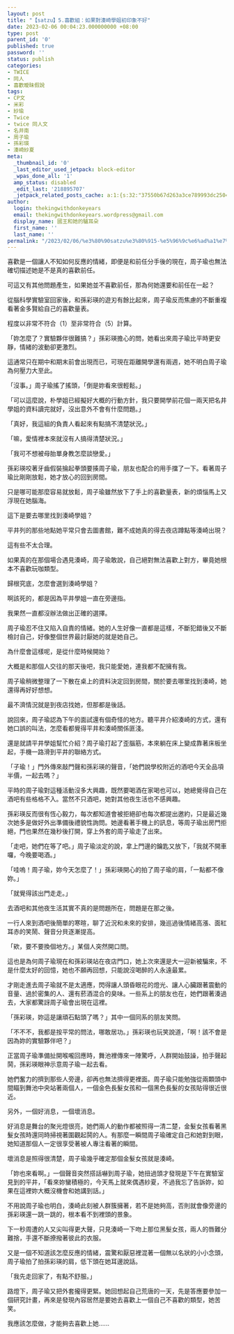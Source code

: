 ```yaml
---
layout: post
title: "【satzu】5.喜歡組：如果對湊崎學姐初印象不好"
date: 2023-02-06 00:04:23.000000000 +08:00
type: post
parent_id: '0'
published: true
password: ''
status: publish
categories:
- TWICE
- 同人
- 喜歡曖昧假說
tags:
- CP文
- 米彩
- 紗瑜
- Twice
- twice 同人文
- 名井南
- 周子瑜
- 孫彩瑛
- 湊崎紗夏
meta:
  _thumbnail_id: '0'
  _last_editor_used_jetpack: block-editor
  _wpas_done_all: '1'
  amp_status: disabled
  _edit_last: '218895707'
  _jetpack_related_posts_cache: a:1:{s:32:"37550b67d263a3ce789993dc25046c5f";a:2:{s:7:"expires";i:1736453853;s:7:"payload";a:6:{i:0;a:1:{s:2:"id";i:3781;}i:1;a:1:{s:2:"id";i:3572;}i:2;a:1:{s:2:"id";i:3771;}i:3;a:1:{s:2:"id";i:3509;}i:4;a:1:{s:2:"id";i:3542;}i:5;a:1:{s:2:"id";i:3731;}}}}
author:
  login: thekingwithdonkeyears
  email: thekingwithdonkeyears.wordpress@gmail.com
  display_name: 國王和她的驢耳朵
  first_name: ''
  last_name: ''
permalink: "/2023/02/06/%e3%80%90satzu%e3%80%915-%e5%96%9c%e6%ad%a1%e7%b5%84%ef%bc%9a%e5%a6%82%e6%9e%9c%e5%b0%8d%e6%b9%8a%e5%b4%8e%e5%ad%b8%e5%a7%90%e5%88%9d%e5%8d%b0%e8%b1%a1%e4%b8%8d%e5%a5%bd/"
---
```


喜歡是一個讓人不知如何反應的情緒，即便是和前任分手後的現在，周子瑜也無法確切描述她是不是真的喜歡前任。

可這又有其他問題產生，如果她並不喜歡前任，那為何她還要和前任在一起？

從腦科學實驗室回家後，和孫彩瑛的遊刃有餘比起來，周子瑜反而焦慮的不斷重複看著金多賢給自己的喜歡量表。

程度以非常不符合（1）至非常符合（5）計算。

「妳怎麼了？實驗夥伴很難搞？」孫彩瑛擔心的問，她看出來周子瑜比平時更安靜，情緒的波動卻更激烈。

這通常只在期中和期末前會出現而已，可現在距離開學還有兩週，她不明白周子瑜為何壓力大至此。

「沒事。」周子瑜搖了搖頭，「倒是妳看來很輕鬆。」

「可以這麼說，朴學姐已經擬好大概的行動方針，我只要開學前花個一兩天把名井學姐的資料讀完就好，沒出意外不會有什麼問題。」

「真好，我這組的負責人看起來有點搞不清楚狀況。」

「嘛，愛情裡本來就沒有人搞得清楚狀況。」

「我可不想被母胎單身教怎麼談戀愛。」

孫彩瑛咬著牙齒假裝掄起拳頭要揍周子瑜，朋友也配合的用手擋了一下。看著周子瑜比剛剛放鬆，她才放心的回到房間。

只是哪可能那麼容易就放鬆，周子瑜雖然放下了手上的喜歡量表，新的煩惱馬上又浮現在她腦海。

這下是要去哪里找到湊崎學姐？

平井列的那些地點她平常只會去圖書館，難不成她真的得去夜店蹲點等湊崎出現？

這有些不太合理。

如果真的在那個場合遇見湊崎，周子瑜敢說，自己絕對無法喜歡上對方，畢竟她根本不喜歡玩咖類型。

歸根究底，怎麼會選到湊崎學姐？

啊該死的，都是因為平井學姐一直在旁邊指。

我果然一直都沒辦法做出正確的選擇。

周子瑜忍不住又陷入自責的情緒。她的人生好像一直都是這樣，不斷犯錯後又不斷檢討自己，好像整個世界最討厭她的就是她自己。

為什麼會這樣呢，是從什麼時候開始？

大概是和那個人交往的那天後吧，我只能愛她，連我都不配擁有我。

周子瑜稍微整理了一下散在桌上的資料決定回到房間，關於要去哪里找到湊崎，她還得再好好想想。

最不濟情況就是到夜店找她，但那都是後話。

說回來，周子瑜認為下午的面試還有個奇怪的地方。聽平井介紹湊崎的方式，還有她口誤的叫法，怎麼看都覺得平井和湊崎關係匪淺。

還是就請平井學姐幫忙介紹？周子瑜打起了歪腦筋，本來躺在床上變成靠著床板坐起，手機一路滑到平井的聯絡方式。

「子瑜！」門外傳來敲門聲和孫彩瑛的聲音，「她們說學校附近的酒吧今天全品項半價，一起去嗎？」

平時的周子瑜對這種活動沒多大興趣，既然要喝酒在家喝也可以，她總覺得自己在酒吧有些格格不入。當然不只酒吧，她對其他夜生活也不感興趣。

孫彩瑛反而很有恆心毅力，每次都知道會被拒絕卻也每次都提出邀約，只是最近幾次她多是做好外出準備後禮貌性詢問。她邊看著手機上的訊息，等周子瑜出房門拒絕，門也果然在幾秒後打開，穿上外套的周子瑜走了出來。

「走吧，她們在等了吧。」周子瑜淡定的說，拿上門邊的鑰匙又放下，「我就不開車囉，今晚要喝酒。」

「哇嗚！周子瑜，妳今天怎麼了！」孫彩瑛開心的拍了周子瑜的肩，「一點都不像妳。」

「就覺得該出門走走。」

去酒吧和其他夜生活其實不真的是問題所在，問題是在那之後。

一行人來到酒吧後簡單的寒暄，聊了近況和未來的安排，幾巡過後情緒高漲、面紅耳赤的笑鬧、聲音分貝逐漸提高。

「欸，要不要換個地方。」某個人突然開口問。

這也是為何周子瑜現在和孫彩瑛站在夜店門口，她上次來還是大一迎新被騙來，不是什麼太好的回憶，她也不願再回想，只能說沒喝醉的人永遠最累。

才剛走進去周子瑜就不是太適應，閃得讓人頭昏眼花的燈光、讓人心臟跟著震動的音量、過於密集的人、還有菸酒混合的臭味。一些系上的朋友也在，她們跟著湊過去，大家都驚訝周子瑜會出現在這裡。

「孫彩瑛，妳這是讓頑石點頭了嗎？」其中一個同系的朋友笑問。

「不不不，我都是按平常的問法，哪敢居功。」孫彩瑛也玩笑說道，「啊！該不會是因為妳的實驗夥伴吧？」

正當周子瑜準備扯開喉嚨回應時，舞池裡傳來一陣驚呼，人群開始鼓譟，拍手聲起鬨，孫彩瑛眼神示意周子瑜一起去看。

她們奮力的擠到那些人旁邊，卻再也無法擠得更裡面。周子瑜只能勉強從兩顆頭中間瞄到舞池中央站著兩個人，一個金色長髮女孩和一個黑色長髮的女孩貼得很近很近。

另外，一個好消息，一個壞消息。

好消息是舞台的聚光燈很亮，她們兩人的動作都被照得一清二楚，金髮女孩看著黑髮女孩時還同時掃視著圍觀起鬨的人。有那麼一瞬間周子瑜確定自己和她對到眼，她知道那個人一定很享受著被人專注看著的瞬間。

壞消息是照得很清楚，周子瑜幾乎確定那個金髮女孩就是湊崎。

「妳也來看啊。」一個聲音突然搭話嚇到周子瑜，她扭過頭才發現是下午在實驗室見到的平井，「看來妳蠻積極的，今天馬上就來偶遇紗夏，不過我忘了告訴妳，如果在這裡妳大概沒機會和她講到話。」

不用說周子瑜也明白，湊崎此刻被人群簇擁著，若不是她夠高，否則就會像旁邊的孫彩瑛還一跳一跳的，根本看不到裡頭的景象。

下一秒周遭的人又尖叫得更大聲，只見湊崎一下吻上那位黑髮女孩，兩人的唇難分難捨，手還不斷撩撥著彼此的衣服。

又是一個不知道該怎麼反應的情緒，震驚和厭惡裡混著一個無以名狀的小小念頭，周子瑜拍了拍孫彩瑛的肩，低下頭在她耳邊說話。

「我先走回家了，有點不舒服。」

路燈下，周子瑜又把外套攏得更緊。她回想起自己荒唐的一天，先是答應要參加一個研究計畫，再來是發現內容居然是要她去喜歡上一個自己不喜歡的類型，她苦笑。

我應該怎麼做，才能夠去喜歡上她......
